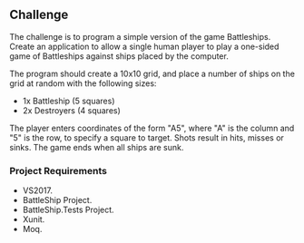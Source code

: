 ﻿## Challenge
The challenge is to program a simple version of the game Battleships. 
Create an application to allow a single human player to play a one-sided game of Battleships against ships placed by the computer.

The program should create a 10x10 grid, and place a number of ships on the grid at random with the following sizes: 
*  1x Battleship (5 squares) 
*  2x Destroyers (4 squares) 

The player enters coordinates of the form "A5", where "A" is the column and "5" is the row, to specify a square to target. 
Shots result in hits, misses or sinks. The game ends when all ships are sunk.

### Project Requirements
* VS2017.
* BattleShip Project.
* BattleShip.Tests Project.
* Xunit.
* Moq.
